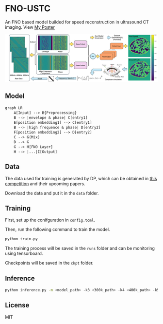 # FNO-USTC

An FNO based model builded for speed ​​reconstruction in ultrasound CT imaging. 
View [My Poster](./poster/poster.pdf)

![](./poster/assets/plot_small.jpg)

## Model

```mermaid
graph LR
    A[Input] --> B{Preprocessing}
    B --> |envelope & phase| C[entry1]
    E[position embedding1] --> C[entry1]
    B --> |high frequence & phase| D[entry2]
    F[position embedding2] --> D[entry2]
    C --> G(Mix)
    D --> G
    G --> H[FNO Layer]
    H --> |...|I[Output]

```

## Data

The data used for training is generated by DP, which can be obtained in [this competition](https://bohrium.dp.tech/competitions/2522351329) and their upcoming papers.

Download the data and put it in the `data` folder.

## Training

First, set up the conifguration in `config.toml`.

Then, run the following command to train the model.

```bash
python train.py
```

The training process will be saved in the `runs` folder and can be monitoring using tensorboard.

Checkpoints will be saved in the `ckpt` folder.

## Inference

```bash
python inference.py -m <model_path> -k3 <300k_path> -k4 <400k_path> -k5 <500k_path> -o <output_path>
```

## License

MIT
